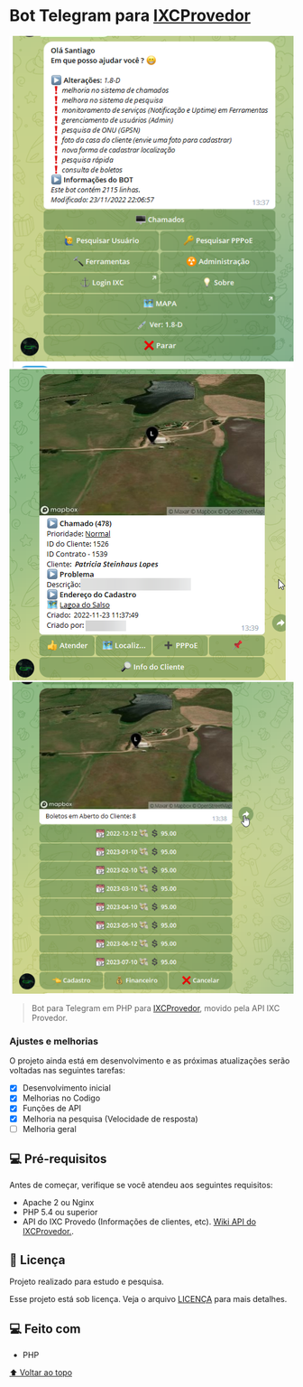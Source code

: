 # Bot Telegram para [IXCProvedor](https://www.ixcsoft.com.br/ixcprovedor/)

<!---Esses são exemplos. Veja https://shields.io para outras pessoas ou para personalizar este conjunto de escudos. Você pode querer incluir dependências, status do projeto e informações de licença aqui--->

<img src="Telegram_JYr39n9y0f.png" alt="start">
<img src="Telegram_OmbPdbxEH9.png" alt="Mapa Provedor2">
<img src="Telegram_mC48DQNNwq.png" alt="Mapa Provedor">

> Bot para Telegram em PHP para [IXCProvedor](https://www.ixcsoft.com.br/ixcprovedor/), movido pela API IXC Provedor.

### Ajustes e melhorias

O projeto ainda está em desenvolvimento e as próximas atualizações serão voltadas nas seguintes tarefas:

- [x] Desenvolvimento inicial
- [x] Melhorias no Codigo
- [x] Funções de API
- [x] Melhoria na pesquisa (Velocidade de resposta)
- [ ] Melhoria geral

## 💻 Pré-requisitos

Antes de começar, verifique se você atendeu aos seguintes requisitos:
<!---Estes são apenas requisitos de exemplo. Adicionar, duplicar ou remover conforme necessário--->
* Apache 2 ou Nginx
* PHP 5.4 ou superior
* API do IXC Provedo (Informações de clientes, etc). [Wiki API do IXCProvedor.](https://wikiapiprovedor.ixcsoft.com.br/).

## 📝 Licença
Projeto realizado para estudo e pesquisa.

Esse projeto está sob licença. Veja o arquivo [LICENÇA](LICENSE.md) para mais detalhes.

## 💻 Feito com
* PHP

[⬆ Voltar ao topo](#mapa_provedo)<br>
